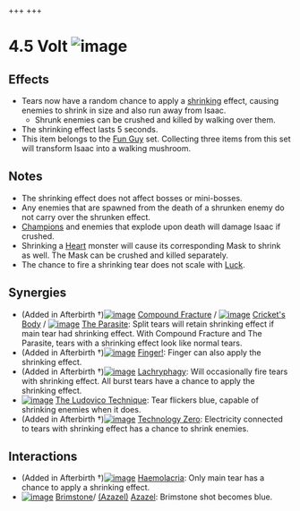 +++
+++

 # 4.5 Volt ![image](/image/4.5_Volt.png) 


Effects
---------


* Tears now have a random chance to apply a [shrinking](/wiki/Status_Effects#Effects "Status Effects") effect, causing enemies to shrink in size and also run away from Isaac.
	+ Shrunk enemies can be crushed and killed by walking over them.
* The shrinking effect lasts 5 seconds.
* This item belongs to the [Fun Guy](/wiki/Fun_Guy "Fun Guy") set. Collecting three items from this set will transform Isaac into a walking mushroom.


Notes
-------


* The shrinking effect does not affect bosses or mini-bosses.
* Any enemies that are spawned from the death of a shrunken enemy do not carry over the shrunken effect.
* [Champions](/wiki/Champion "Champion") and enemies that explode upon death will damage Isaac if crushed.
* Shrinking a [Heart](/wiki/Mask_%2B_Heart "Mask + Heart") monster will cause its corresponding Mask to shrink as well. The Mask can be crushed and killed separately.
* The chance to fire a shrinking tear does not scale with [Luck](/wiki/Luck "Luck").


Synergies
-----------


* (Added in Afterbirth †)[![image](/image/Compound_Fracture.png)](/wiki/Compound_Fracture "Compound Fracture") [Compound Fracture](/wiki/Compound_Fracture "Compound Fracture") / [![image](/image/Cricket%27s_Body.png)](/wiki/Cricket%27s_Body "Cricket's Body") [Cricket's Body](/wiki/Cricket%27s_Body "Cricket's Body") / [![image](/image/The_Parasite.png)](/wiki/The_Parasite "The Parasite") [The Parasite](/wiki/The_Parasite "The Parasite"): Split tears will retain shrinking effect if main tear had shrinking effect. With Compound Fracture and The Parasite, tears with a shrinking effect look like normal tears.
* (Added in Afterbirth †)[![image](/image/Finger!.png)](/wiki/Finger! "Finger!") [Finger!](/wiki/Finger! "Finger!"): Finger can also apply the shrinking effect.
* (Added in Afterbirth †)[![image](/image/Lachryphagy.png)](/wiki/Lachryphagy "Lachryphagy") [Lachryphagy](/wiki/Lachryphagy "Lachryphagy"): Will occasionally fire tears with shrinking effect. All burst tears have a chance to apply the shrinking effect.
* [![image](/image/The_Ludovico_Technique.png)](/wiki/The_Ludovico_Technique "The Ludovico Technique") [The Ludovico Technique](/wiki/The_Ludovico_Technique "The Ludovico Technique"): Tear flickers blue, capable of shrinking enemies when it does.
* (Added in Afterbirth †)[![image](/image/Technology_Zero.png)](/wiki/Technology_Zero "Technology Zero") [Technology Zero](/wiki/Technology_Zero "Technology Zero"): Electricity connected to tears with shrinking effect has a chance to shrink enemies.


Interactions
--------------


* (Added in Afterbirth †)[![image](/image/Haemolacria.png)](/wiki/Haemolacria "Haemolacria") [Haemolacria](/wiki/Haemolacria "Haemolacria"): Only main tear has a chance to apply a shrinking effect.
* [![image](/image/Brimstone.png)](/wiki/Brimstone "Brimstone") [Brimstone](/wiki/Brimstone "Brimstone")/ [(Azazel)](/wiki/Azazel "Azazel") [Azazel](/wiki/Azazel "Azazel"): Brimstone shot becomes blue.


